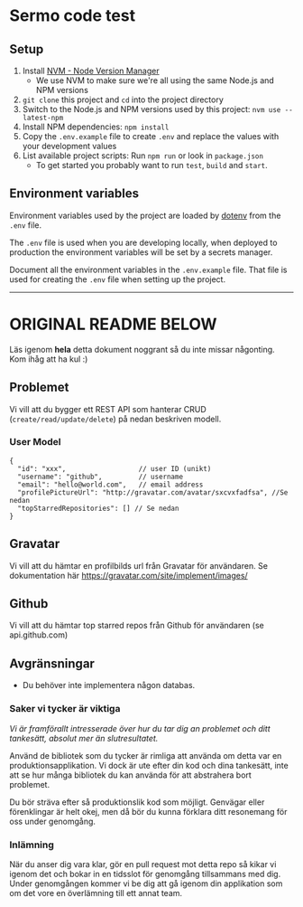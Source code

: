# Sermo code test

## Setup

1. Install [NVM - Node Version Manager](https://github.com/nvm-sh/nvm)
   - We use NVM to make sure we're all using the same Node.js and NPM versions
2. `git clone` this project and `cd` into the project directory
3. Switch to the Node.js and NPM versions used by this project: `nvm use --latest-npm`
4. Install NPM dependencies: `npm install`
5. Copy the `.env.example` file to create `.env` and replace the values with your development values
6. List available project scripts: Run `npm run` or look in `package.json`
   - To get started you probably want to run `test`, `build` and `start`.

## Environment variables

Environment variables used by the project are loaded by [dotenv](https://www.npmjs.com/package/dotenv) from the `.env` file.

The `.env` file is used when you are developing locally, when deployed to production the environment variables will be set by a secrets manager.

Document all the environment variables in the `.env.example` file. That file is used for creating the `.env` file when setting up the project.

---

# ORIGINAL README BELOW

Läs igenom **hela** detta dokument noggrant så du inte missar någonting. Kom ihåg att ha kul :)

## Problemet

Vi vill att du bygger ett REST API som hanterar CRUD (`create/read/update/delete`) på nedan beskriven modell.

### User Model

```
{
  "id": "xxx",                  // user ID (unikt)
  "username": "github",         // username
  "email": "hello@world.com",   // email address
  "profilePictureUrl": "http://gravatar.com/avatar/sxcvxfadfsa", //Se nedan
  "topStarredRepositories": [] // Se nedan
}
```

## Gravatar

Vi vill att du hämtar en profilbilds url från Gravatar för användaren. Se dokumentation här https://gravatar.com/site/implement/images/

## Github

Vi vill att du hämtar top starred repos från Github för användaren (se api.github.com)

## Avgränsningar

- Du behöver inte implementera någon databas.

### Saker vi tycker är viktiga

_Vi är framförallt intresserade över hur du tar dig an problemet och ditt tankesätt, absolut mer än slutresultatet._

Använd de bibliotek som du tycker är rimliga att använda om detta var en produktionsapplikation. Vi dock är ute efter din kod och dina tankesätt, inte att se hur många bibliotek du kan använda för att abstrahera bort problemet.

Du bör sträva efter så produktionslik kod som möjligt. Genvägar eller förenklingar är helt okej, men då bör du kunna förklara ditt resonemang för oss under genomgång.

### Inlämning

När du anser dig vara klar, gör en pull request mot detta repo så kikar vi igenom det och bokar in en tidsslot för genomgång tillsammans med dig. Under genomgången kommer vi be dig att gå igenom din applikation som om det vore en överlämning till ett annat team.
